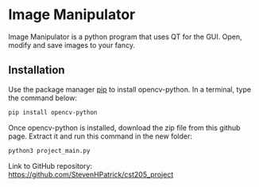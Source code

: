 # Image Manipulator

Image Manipulator is a python program that uses QT for the GUI. Open, modify and save images to your fancy.

## Installation

Use the package manager [pip](https://pip.pypa.io/en/stable/) to install opencv-python. In a terminal, type the command below: 

```bash
pip install opencv-python
```

Once opencv-python is installed, download the zip file from this github page. Extract it and run this command in the new folder:

```bash
python3 project_main.py
```

Link to GitHub repository: https://github.com/StevenHPatrick/cst205_project





